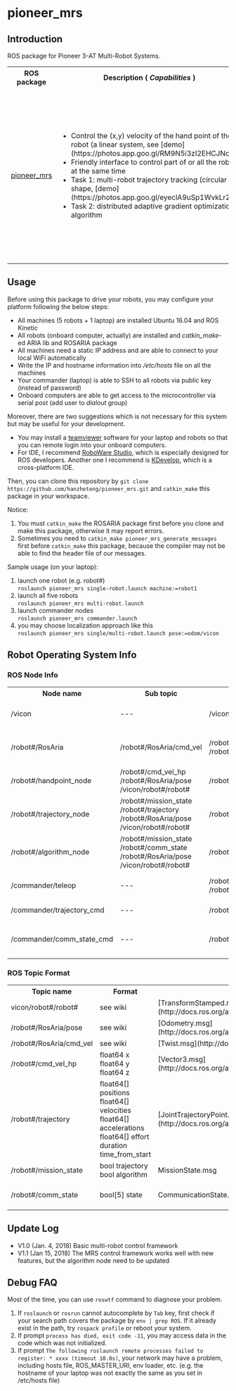 # pioneer_mrs
## Introduction
ROS package for Pioneer 3-AT Multi-Robot Systems.

<table>
  <tr>
    <th> ROS package </th>
    <th> Description (<I> Capabilities </I>) </th>
    <th> Platform </th>
    <th> Maintainer </th>
  </tr>
  <tr>
    <td> <a href="https://github.com/hanzheteng/pioneer_mrs">
      pioneer_mrs </a> </td>
    <td> <ul>
      <li> Control the (x,y) velocity of the hand point of the robot (a linear system, see [demo](https://photos.app.goo.gl/RM9N5i3zI2EHCJNo1)) </li>
      <li> Friendly interface to control part of or all the robots at the same time </li>
      <li> Task 1: multi-robot trajectory tracking (circular shape, [demo](https://photos.app.goo.gl/eyeclA9uSp1WvkLr2)) </li>
      <li> Task 2: distributed adaptive gradient optimization algorithm </li> </ul> </td>
    <td> <ul>
      <li> <a href="http://robots.ros.org/pioneer-3-at/"> Pioneer 3-AT </a> </li>
      <li> Ubuntu 16.04.3 LTS </li>
      <li> <a href="http://www.ros.org/about-ros/"> Robot Operating System </a> (kinetic) </li>
      <li> <a href="http://wiki.ros.org/ROSARIA"> ROSARIA </a>  package (git-commit-aa8d5f7) </li>
      <li> <a href="http://wiki.ros.org/ROSARIA"> ARIA </a> lib (2.9.1a-ubuntu16-i386) </li> </ul> </td>
    <td> <a href="https://github.com/hanzheteng"> @hanzheteng </a> </td>
  </tr>
</table>

## Usage
Before using this package to drive your robots, you may configure your platform following the below steps:
- All machines (5 robots + 1 laptop) are installed Ubuntu 16.04 and ROS Kinetic
- All robots (onboard computer, actually) are installed and *catkin_make*-ed ARIA lib and ROSARIA package
- All machines need a static IP address and are able to connect to your local WiFi automatically
- Write the IP and hostname information into */etc/hosts* file on all the machines
- Your commander (laptop) is able to SSH to all robots via public key (instead of password)
- Onboard computers are able to get access to the microcontroller via serial post (add user to *dialout* group)

Moreover, there are two suggestions which is not necessary for this system but may be useful for your development.
- You may install a [teamviewer](https://www.teamviewer.us/) software for your laptop and robots so that you can remote login into your onboard computers.
- For IDE, I recommend [RoboWare Studio](http://www.roboware.me/#/home), which is especially designed for ROS developers. Another one I recommend is [KDevelop](https://www.kdevelop.org/), which is a cross-platform IDE.

Then, you can clone this repository by `git clone https://github.com/hanzheteng/pioneer_mrs.git` and `catkin_make` this package in your workspace.

Notice:
1. You must `catkin_make` the ROSARIA package first before you clone and make this package, otherwise it may report errors.
2. Sometimes you need to `catkin_make pioneer_mrs_generate_messages` first before `catkin_make` this package, because the compiler may not be able to find the header file of our messages.

Sample usage (on your laptop):
1. launch one robot (e.g. robot#) </br>
`roslaunch pioneer_mrs single-robot.launch machine:=robot1`
2. launch all five robots </br>
`roslaunch pioneer_mrs multi-robot.launch`
3. launch commander nodes </br>
`roslaunch pioneer_mrs commander.launch`
4. you may choose localization approach like this </br>
`roslaunch pioneer_mrs single/multi-robot.launch pose:=odom/vicon`

## Robot Operating System Info
### ROS Node Info
<table>
  <tr>
    <th> Node name </th>
    <th> Sub topic </th>
    <th> Pub topic </th>
    <th> Description </th>
    <th> Maintainer </th>
  </tr>
  <tr>
    <td> /vicon </td>
    <td> --- </td>
    <td> /vicon/robot#/robot# </td>
    <td> publish translation and rotation info </td>
    <td> <a href="http://wiki.ros.org/vicon_bridge"> vicon_bridge </a> package </td>
  </tr>
  <tr>
    <td> /robot#/RosAria </td>
    <td> /robot#/RosAria/cmd_vel </td>
    <td> /robot#/RosAria/pose
      <br> /robot#/RosAria/... </td>
    <td> receive velocity commands and execute </td>
    <td> <a href="http://wiki.ros.org/ROSARIA"> ROSARIA </a> package </td>
  </tr>
  <tr>
    <td> /robot#/handpoint_node </td>
    <td> /robot#/cmd_vel_hp
      <br> /robot#/RosAria/pose
      <br> /vicon/robot#/robot# </td>
    <td> /robot#/RosAria/cmd_vel </td>
    <td> translate hand-point commands </td>
    <td> @hanzheteng </td>
  </tr>
  <tr>
    <td> /robot#/trajectory_node </td>
    <td> /robot#/mission_state
      <br> /robot#/trajectory
      <br> /robot#/RosAria/pose
      <br> /vicon/robot#/robot# </td>
    <td> /robot#/cmd_vel_hp </td>
    <td> receive trajectory commands and execute </td>
    <td> @hanzheteng </td>
  </tr>
  <tr>
    <td> /robot#/algorithm_node </td>
    <td> /robot#/mission_state
      <br> /robot#/comm_state
      <br> /robot#/RosAria/pose
      <br> /vicon/robot#/robot# </td>
    <td> /robot#/cmd_vel_hp </td>
    <td> execute designed algorithm </td>
    <td> @hanzheteng </td>
  </tr>
  <tr>
    <td> /commander/teleop </td>
    <td> --- </td>
    <td> /robot#/mission_state
      <br> /robot#/cmd_vel_hp </td>
    <td> commander & teleoperation node </td>
    <td> @hanzheteng </td>
  </tr>
  <tr>
    <td> /commander/trajectory_cmd </td>
    <td> --- </td>
    <td> /robot#/trajectory </td>
    <td> send designed trajectory info </td>
    <td> @hanzheteng </td>
  </tr>
  <tr>
    <td> /commander/comm_state_cmd </td>
    <td> --- </td>
    <td> /robot#/comm_state </td>
    <td> create a communication graph between robots </td>
    <td> @hanzheteng </td>
  </tr>
</table>

### ROS Topic Format
<table>
  <tr>
    <th> Topic name </th>
    <th> Format </th>
    <th> Message file </th>
    <th> Description </th>
  </tr>
  <tr>
    <td> vicon/robot#/robot# </td>
    <td> see wiki </td>
    <td> [TransformStamped.msg](http://docs.ros.org/api/geometry_msgs/html/msg/TransformStamped.html) </td>
    <td> --- </td>
  </tr>
  <tr>
    <td> /robot#/RosAria/pose </td>
    <td> see wiki </td>
    <td> [Odometry.msg](http://docs.ros.org/api/nav_msgs/html/msg/Odometry.html) </td>
    <td> --- </td>
  </tr>
  <tr>
    <td> /robot#/RosAria/cmd_vel </td>
    <td> see wiki </td>
    <td> [Twist.msg](http://docs.ros.org/api/geometry_msgs/html/msg/Twist.html) </td>
    <td> --- </td>
  </tr>
  <tr>
    <td> /robot#/cmd_vel_hp </td>
    <td> float64 x
      <br> float64 y
      <br> float64 z </td>
    <td> [Vector3.msg](http://docs.ros.org/api/geometry_msgs/html/msg/Vector3.html) </td>
    <td> only use 2D velocity (z=0) </td>
  </tr>
  <tr>
    <td> /robot#/trajectory </td>
    <td> float64[] positions
      <br> float64[] velocities
      <br> float64[] accelerations
      <br> float64[] effort
      <br> duration time_from_start </td>
    <td> [JointTrajectoryPoint.msg](http://docs.ros.org/api/trajectory_msgs/html/msg/JointTrajectoryPoint.html) </td>
    <td> --- </td>
  </tr>
  <tr>
    <td> /robot#/mission_state  </td>
    <td> bool trajectory
      <br> bool algorithm </td>
    <td> MissionState.msg </td>
    <td> set mission start or stop </td>
  </tr>
  <tr>
    <td> /robot#/comm_state </td>
    <td> bool[5] state </td>
    <td> CommunicationState.msg </td>
    <td> one row of the communication graph </td>
  </tr>
</table>

## Update Log
- V1.0 (Jan. 4, 2018) Basic multi-robot control framework
- V1.1 (Jan 15, 2018) The MRS control framework works well with new features, but the algorithm node need to be updated

## Debug FAQ
Most of the time, you can use `roswtf` command to diagnose your problem.
1. If `roslaunch` or `rosrun` cannot autocomplete by `Tab` key, first check if your search path covers the package by `env | grep ROS`. If it already exist in the path, try `rospack profile` or reboot your system.
2. If prompt `process has died, exit code -11`, you may access data in the code which was not initialized.
3. If prompt `The following roslaunch remote processes failed to register: * xxxx (timeout 10.0s)`, your network may have a problem, including hosts file, ROS_MASTER_URI, env loader, etc. (e.g. the hostname of your laptop was not exactly the same as you set in /etc/hosts file)
